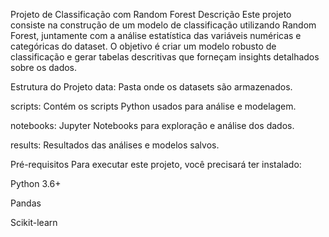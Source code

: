 Projeto de Classificação com Random Forest
Descrição
Este projeto consiste na construção de um modelo de classificação utilizando Random Forest, juntamente com a análise estatística das variáveis numéricas e categóricas do dataset. O objetivo é criar um modelo robusto de classificação e gerar tabelas descritivas que forneçam insights detalhados sobre os dados.

Estrutura do Projeto
data: Pasta onde os datasets são armazenados.

scripts: Contém os scripts Python usados para análise e modelagem.

notebooks: Jupyter Notebooks para exploração e análise dos dados.

results: Resultados das análises e modelos salvos.

Pré-requisitos
Para executar este projeto, você precisará ter instalado:

Python 3.6+

Pandas

Scikit-learn
